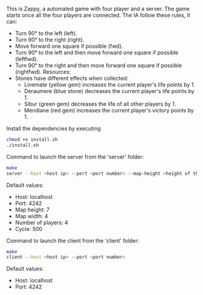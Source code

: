 This is Zappy, a automated game with four player and a server. The game starts once all the four players are connected.
The IA follow these rules, it can:
- Turn 90° to the left (left).
- Turn 90° to the right (right).
- Move forward one square if possible (fwd).
- Turn 90° to the left and then move forward one square if possible (leftfwd).
- Turn 90° to the right and then move forward one square if possible (rightfwd).
Resources:
- Stones have different effects when collected:
    - Linemate (yellow gem) increases the current player's life points by 1.
    - Deraumere (blue stone) decreases the current player's life points by 1.
    - Sibur (green gem) decreases the life of all other players by 1.
    - Mendiane (red gem) increases the current player's victory points by 1.

Install the dependencies by executing 
```bash
chmod +x install.sh
./install.sh
```
Command to launch the server from the 'server' folder:
```bash
make
server --host <host ip> --port <port number> --map-height <height of the map> --map-width <width of the map> --players <number of players> --cycle <>
```

Default values:
- Host: localhost
- Port: 4242
- Map height: 7
- Map width: 4
- Number of players: 4
- Cycle: 500

Command to launch the client from the 'client' folder:
```bash
make
client --host <host ip> --port <port number>
```
Default values:
- Host: localhost
- Port: 4242

